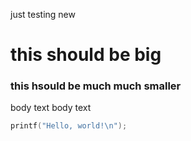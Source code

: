 just testing new 

# this should be big


### this hsould be much much smaller


body text body text

```c
printf("Hello, world!\n");
```
